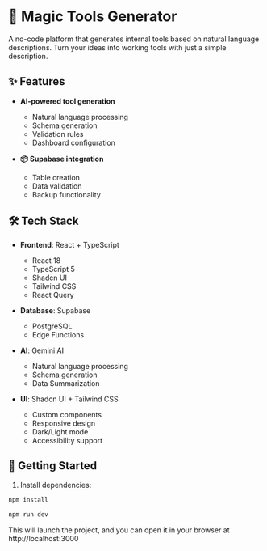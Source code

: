 # 🚀 Magic Tools Generator

A no-code platform that generates internal tools based on natural language descriptions. Turn your ideas into working tools with just a simple description.

## ✨ Features

- **AI-powered tool generation**
  - Natural language processing
  - Schema generation
  - Validation rules
  - Dashboard configuration

- **📦 Supabase integration**
  - Table creation
  - Data validation
  - Backup functionality

## 🛠️ Tech Stack

- **Frontend**: React + TypeScript
  - React 18
  - TypeScript 5
  - Shadcn UI
  - Tailwind CSS
  - React Query

- **Database**: Supabase
  - PostgreSQL 
  - Edge Functions

- **AI**: Gemini AI
  - Natural language processing
  - Schema generation
  - Data Summarization

- **UI**: Shadcn UI + Tailwind CSS
  - Custom components
  - Responsive design
  - Dark/Light mode
  - Accessibility support

## 🚀 Getting Started

1. Install dependencies:

```bash
npm install

npm run dev

```
This will launch the project, and you can open it in your browser at http://localhost:3000
